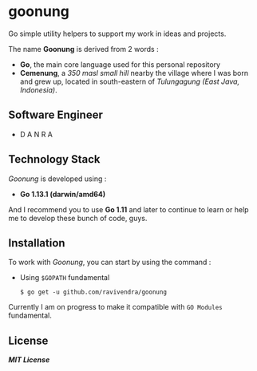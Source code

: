 # goonung
Go simple utility helpers to support my work in ideas and projects.

The name **Goonung** is derived from 2 words :
- **Go**, the main core language used for this personal repository
- **Cemenung**, a *350 masl small hill* nearby the village where I was born and grew up, located in south-eastern of *Tulungagung (East Java, Indonesia)*.

## Software Engineer
* D A N R A

## Technology Stack
*Goonung* is developed using :
* **Go 1.13.1 (darwin/amd64)**

And I recommend you to use **Go 1.11** and later to continue to learn or help me to develop these bunch of code, guys.

## Installation
To work with *Goonung*, you can start by using the command :

 - Using `$GOPATH` fundamental

	 `$ go get -u github.com/ravivendra/goonung`

Currently I am on progress to make it compatible with `GO Modules` fundamental.

## License
***MIT License***
